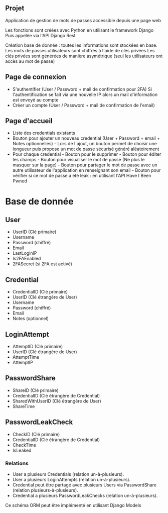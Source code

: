 ## Projet

Application de gestion de mots de passes accessible depuis une page web

Les fonctions sont créées avec Python en utilisant le framework Django 
Puis appelée via l'API Django Rest

Création base de donnée : toutes les informations sont stockées en base.
Les mots de passes utilisateurs sont chiffrés à l'aide de clés privées
Les clés privées sont générées de manière asymétrique (seul les utilisateurs ont accès au mot de passe)
## Page de connexion
- S'authentifier (User / Password + mail de confirmation pour 2FA)
	Si l'authentification se fait via une nouvelle IP alors un mail d'information est envoyé au compte
- Créer un compte (User / Password + mail de confirmation de l'email)

## Page d'accueil
- Liste des credentials existants
- Bouton pour ajouter un nouveau credential (User + Password + email + Notes optionnelles)
	  - Lors de l'ajout, un bouton permet de choisir une longueur puis propose un mot de passe sécurisé généré aléatoirement
- Pour chaque credential
	  - Bouton pour le supprimer
	  - Bouton pour éditer les champs
	  - Bouton pour visualiser le mot de passe (Ne plus le masquer sur la page)
	  - Bouton pour partager le mot de passe avec un autre utilisateur de l'application en renseignant son email
	  -  Bouton pour vérifier si ce mot de passe a été leak : en utilisant l'API Have I Been Pwned
# Base de donnée

## User
- UserID (Clé primaire)
- Username
- Password (chiffré)
- Email
- LastLoginIP
- Is2FAEnabled
- 2FASecret (si 2FA est activé)

## Credential
- CredentialID (Clé primaire)
- UserID (Clé étrangère de User)
- Username
- Password (chiffré)
- Email
- Notes (optionnel)

## LoginAttempt
- AttemptID (Clé primaire)
- UserID (Clé étrangère de User)
- AttemptTime
- AttemptIP

## PasswordShare
- ShareID (Clé primaire)
- CredentialID (Clé étrangère de Credential)
- SharedWithUserID (Clé étrangère de User)
- ShareTime

## PasswordLeakCheck
- CheckID (Clé primaire)
- CredentialID (Clé étrangère de Credential)
- CheckTime
- IsLeaked

### Relations

- User a plusieurs Credentials (relation un-à-plusieurs).
- User a plusieurs LoginAttempts (relation un-à-plusieurs).
- Credential peut être partagé avec plusieurs Users via PasswordShare (relation plusieurs-à-plusieurs).
- Credential a plusieurs PasswordLeakChecks (relation un-à-plusieurs).

Ce schéma ORM peut être implémenté en utilisant Django Models
